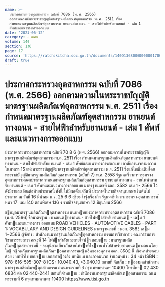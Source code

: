 ```yaml
---
name: >-
  ประกาศกระทรวงอุตสาหกรรม ฉบับที่ 7086 (พ.ศ. 2566)
  ออกตามความในพระราชบัญญัติมาตรฐานผลิตภัณฑ์อุตสาหกรรม พ.ศ. 2511 เรื่อง
  กำหนดมาตรฐานผลิตภัณฑ์อุตสาหกรรม ยานยนต์ทางถนน - สายไฟฟ้าสำหรับยานยนต์ - เล่ม 1
  ศัพท์และแนวทางการออกแบบ
date: '2023-06-12'
category: ง พิเศษ
volume: 140
section: 136
page: 17
source: 'https://ratchakitcha.soc.go.th/documents/140D136S0000000001700.pdf'
draft: true
---
```


# ประกาศกระทรวงอุตสาหกรรม ฉบับที่ 7086 (พ.ศ. 2566) ออกตามความในพระราชบัญญัติมาตรฐานผลิตภัณฑ์อุตสาหกรรม พ.ศ. 2511 เรื่อง กำหนดมาตรฐานผลิตภัณฑ์อุตสาหกรรม ยานยนต์ทางถนน - สายไฟฟ้าสำหรับยานยนต์ - เล่ม 1 ศัพท์และแนวทางการออกแบบ

ประกาศกระทรวงอุตสาหกรรม ฉบับที่ 70 8 6 (พ.ศ. 2566) ออกตามความในพระราชบัญญัติมาตรฐานผลิตภัณฑ์อุตสาหกรรม พ.ศ. 2511 เรื่อง กำหนดมาตรฐานผลิตภัณฑ์อุตสาหกรรม ยานยนต์ทางถนน - สายไฟฟ้าสำหรับยานยนต์ - เล่ม 1 ศัพท์และแนวทางการออกแบบ อาศัยอานาจตามความในมาตรา 15 แห่งพระราชบัญญัติมาตรฐานผลิตภัณฑ์อุตสาหกรรม พ.ศ. 2511 ซึ่งแก้ไขเพิ่มเติมโดยพระราชบัญญัติมาตรฐานผลิตภัณฑ์อุตสาหกรรม (ฉบับที่ 7) พ.ศ. 2558 รัฐมนตรีว่าการกระทรวงอุตสาหกรรมออกประกาศกาหนดมาตรฐานผลิตภัณฑ์อุตสาหกรรม ยานยนต์ทางถนน - สายไฟฟ้าสาหรับยานยนต์ - เล่ม 1 ศัพท์และแนวทางการออกแบบ มาตรฐานเลขที่ มอก. 3582 เล่ม 1 - 2566 ไว้ ดังมีรายละเอียดต่อท้ายประกาศนี้ ทั้งนี้ ให้มีผลตั้งแต่วันที่ ประกาศในราชกิจจานุเบกษาเป็นต้นไป ประกาศ ณ วันที่ 16 มีนำคม พ.ศ. 25 6 6 สุริยะ จึงรุ่งเรืองกิจ รัฐมนตรีว่าการกระทรวงอุตสาหกรรม ้ หนา 17 ่ เลม 140 ตอนพิเศษ 136 ง ราชกิจจานุเบกษา 12 มิถุนายน 2566

ขอมูลมาตรฐานผลิตภัณฑอุตสาหกรรม แนบทายประกาศกระทรวงอุตสาหกรรม ฉบับที่ 7086 (พ.ศ. 2566) ชื่อมาตรฐาน : ยานยนตทางถนน - สายไฟฟาสําหรับยานยนต - เลม 1 ศัพทและแนวทางการ ออกแบบ ROAD VEHICLES - AUTOMOTIVE CABLES - PART 1: VOCABULARY AND DESIGN GUIDELINES มาตรฐานเลขที่ : มอก. 3582 เลม 1−2566 ผู้จัดทํา : สํานักงานมาตรฐานผลิตภัณฑอุตสาหกรรม กรรมการวิชาการ : คณะกรรมการวิชาการรายสาขา คณะที่ 14 ไฟฟากําลังและสายไฟฟา ขอบขาย : มาตรฐานผลิตภัณฑอุตสาหกรรมนี้ - ระบุนิยามเกี่ยวกับสายไฟฟาที่ใชงานทั่วไปสําหรับยานยนตทางถนนโดยใช รวมกับมาตรฐานผลิตภัณฑอุตสาหกรรมเลมอื่นของอนุกรม มอก. 3582 นี้ เนื้อหาประกอบด้วย : บททั่วไป ขอบขาย เอกสารอางอิง บทนิยาม และภาคผนวก จํานวนหน้า : 34 หน้า ISBN : 978-616-595-307-8 ICS : 10.040.43, 43.040.10 สถานที่ จัดเก็บ : หองสมุดสํานักงานมาตรฐานผลิตภัณฑอุตสาหกรรม ถนนพระรามที่ 6 กรุงเทพมหานคร 10400 โทรศัพท 02 430 6834 ต่อ 02 440-2441 สถานที่จําหนาย : สํานักงานมาตรฐานผลิตภัณฑอุตสาหกรรม ถนนพระรามที่ 6 กรุงเทพมหานคร 10400 https://www.tisi.go.th
